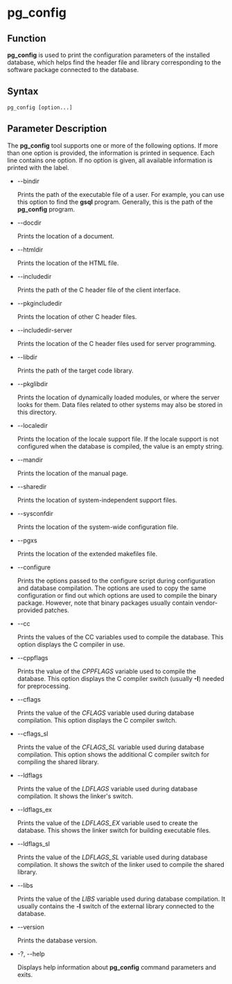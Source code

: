 # pg\_config<a name="EN-US_TOPIC_0249632265"></a>

## Function<a name="en-us_topic_0237152437_section88358281478"></a>

**pg\_config**  is used to print the configuration parameters of the installed database, which helps find the header file and library corresponding to the software package connected to the database.

## Syntax<a name="en-us_topic_0237152437_section1370013416265"></a>

```
pg_config [option...]
```

## Parameter Description<a name="en-us_topic_0237152437_section527434312916"></a>

The  **pg\_config**  tool supports one or more of the following options. If more than one option is provided, the information is printed in sequence. Each line contains one option. If no option is given, all available information is printed with the label.

-   --bindir

    Prints the path of the executable file of a user. For example, you can use this option to find the  **gsql**  program. Generally, this is the path of the  **pg\_config**  program.


-   --docdir

    Prints the location of a document.


-   --htmldir

    Prints the location of the HTML file.


-   --includedir

    Prints the path of the C header file of the client interface.


-   --pkgincludedir

    Prints the location of other C header files.


-   --includedir-server

    Prints the location of the C header files used for server programming.


-   --libdir

    Prints the path of the target code library.


-   --pkglibdir

    Prints the location of dynamically loaded modules, or where the server looks for them. Data files related to other systems may also be stored in this directory.


-   --localedir

    Prints the location of the locale support file. If the locale support is not configured when the database is compiled, the value is an empty string.


-   --mandir

    Prints the location of the manual page.


-   --sharedir

    Prints the location of system-independent support files.


-   --sysconfdir

    Prints the location of the system-wide configuration file.


-   --pgxs

    Prints the location of the extended makefiles file.


-   --configure

    Prints the options passed to the configure script during configuration and database compilation. The options are used to copy the same configuration or find out which options are used to compile the binary package. However, note that binary packages usually contain vendor-provided patches.


-   --cc

    Prints the values of the CC variables used to compile the database. This option displays the C compiler in use.


-   --cppflags

    Prints the value of the  _CPPFLAGS_  variable used to compile the database. This option displays the C compiler switch \(usually  **-I**\) needed for preprocessing.


-   --cflags

    Prints the value of the  _CFLAGS_  variable used during database compilation. This option displays the C compiler switch.


-   --cflags\_sl

    Prints the value of the  _CFLAGS\_SL_  variable used during database compilation. This option shows the additional C compiler switch for compiling the shared library.


-   --ldflags

    Prints the value of the  _LDFLAGS_  variable used during database compilation. It shows the linker's switch.


-   --ldflags\_ex

    Prints the value of the  _LDFLAGS\_EX_  variable used to create the database. This shows the linker switch for building executable files.


-   --ldflags\_sl

    Prints the value of the  _LDFLAGS\_SL_  variable used during database compilation. It shows the switch of the linker used to compile the shared library.


-   --libs

    Prints the value of the  _LIBS_  variable used during database compilation. It usually contains the  **-l**  switch of the external library connected to the database.


-   --version

    Prints the database version.


-   -?, --help

    Displays help information about  **pg\_config**  command parameters and exits.


